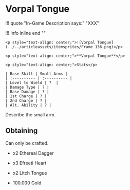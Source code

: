 # **Vorpal Tongue**

!!! quote "In-Game Description says:"
    "XXX"

!!! info inline end ""

    <p style="text-align: center;">![Vorpal Tongue](../../articleassets/itemsprites/Frame 136.png)</p>

    <p style="text-align: center;">**Vorpal Tongue**</p>

    <p style="text-align: center;">Stats</p>

    | Base Skill | Small Arms |
    | :---------- | :---------- |
    | Level to Wield | ?  |
    | Damage Type | ? |
    | Base Damage | ? |
    | 1st Charge | ? |
    | 2nd Charge | ? |
    | Alt. Ability | ? |

Describe the small arm.

## **Obtaining**

Can only be crafted.

- x2 Ethereal Dagger

- x3 Efreeti Heart

- x2 Litch Tongue

- 100.000 Gold